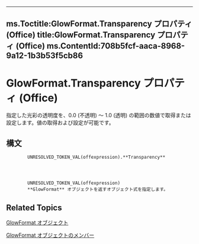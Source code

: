 

---
ms.Toctitle:GlowFormat.Transparency プロパティ (Office)
title:GlowFormat.Transparency プロパティ (Office)
ms.ContentId:708b5fcf-aaca-8968-9a12-1b3b53f5cb86
---
# GlowFormat.Transparency プロパティ (Office)




指定した光彩の透明度を、0.0 (不透明) ～ 1.0 (透明) の範囲の数値で取得または設定します。値の取得および設定が可能です。

## 構文

            UNRESOLVED_TOKEN_VAL(offexpression).**Transparency**




            UNRESOLVED_TOKEN_VAL(offexpression)
            **GlowFormat** オブジェクトを返すオブジェクト式を指定します。



## Related Topics

[GlowFormat オブジェクト](b89e2245-e3a4-4a8c-cd4f-86396ad71a5b.md)

[GlowFormat オブジェクトのメンバー](8d12e270-0b8b-930b-9c74-694b02a3a228.md)




